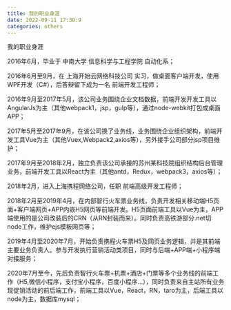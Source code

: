 ```yaml
---
title: 我的职业身涯
date: 2022-09-11 17:30:9
categories: others
---
```


我的职业身涯


2016年6月，毕业于 中南大学 信息科学与工程学院 自动化系；

2016年6月至9月，在 上海开始云网络科技公司 实习，做桌面客户端开发，使用WPF开发（C#），后答辩留下成为一名 前端开发工程师；

2016年9月至2017年5月，该公司业务围绕企业文档数据，前端开发开发工具以AngularJs为主（其他webpack1，jsp，gulp等），通过node-webkit打包成桌面APP；

2017年5月至2017年9月，在该公司换了业务线，业务围绕企业组织架构，前端开发工具Vue为主（其他Vuex,Webpack2,axios等），另外接手公司部分jsp项目维护；

2017年9月至2018年2月，独立负责该公司承接的苏州某科技院组织结构后台管理业务，前端开发工具以React为主（其他antd，Redux，webpack3，axios等）；

2018年2月，进入上海携程网络公司，任职 前端高级开发工程师；

2018年2月至2019年4月，在内部智行火车票业务线，负责开发相关移动端H5页面+客户端网页+APP内嵌H5网页等前端开发。H5页面前端工具以Vue为主，APP端使用的是公司改装后的CRN（从RN封装而来）。同时负责高铁游部分.net切node工作，维护ejs模板网页等；

2019年4月至2020年7月，开始负责携程火车票H5及网页业务逻辑，并是其前端主要业务负责人。参与开发执行营销活动类项目，同时与后端+APP端+小程序端对接服务；

2020年7月至今，先后负责智行火车票+机票+酒店+门票等多个业务线的前端工作（H5,微信小程序，支付宝小程序，百度小程序...），同时负责来自主站所有业务现促销活动的前后端工作，前端工具以Vue，React，RN，taro为主，后端工具以node为主，数据库mysql；
 